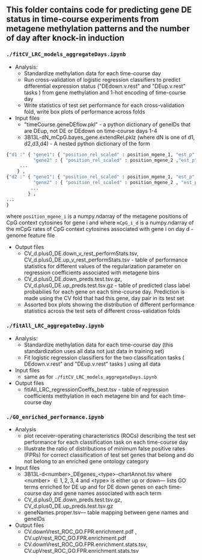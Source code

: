 ## This folder contains code for predicting gene DE status in time-course experiments from metagene methylation patterns and the number of day after knock-in induction

### `./fitCV_LRC_models_aggregateDays.ipynb`
- Analysis: 
	- Standardize methylation data for each time-course day
	- Run cross-validation of logistic regression classifiers to predict differential expression status ("DEdown.v.rest" and "DEup.v.rest" tasks ) from gene methylation and 1-hot encoding of time-course day
	- Write statistics of test set performance for each cross-validation fold, write box plots of performance across folds
- Input files
	- "timeCourse.geneDEflow.pkl" - a python dictionary of geneIDs that are DEup, not DE or DEdown on time-course days 1-4 
	- 3B13L-dN_mCpG.bayes_gene.extendRel.pklz (where dN is one of d1, d2,d3,d4) - A nested python dictionary of the form
```python
{"d1 :" { "gene1": { "position_rel_scaled" : position_mgene_1, "est_p" : mCpG_1_1} , 
          "gene2" : { "position_rel_scaled" : position_mgene_2 ,"est_p" : mCpG_2_1},
	 ...
	} ,
{"d2 :" { "gene1": { "position_rel_scaled" : position_mgene_1, "est_p" : mCpG_1_2 } , 
          "gene2" : { "position_rel_scaled" : position_mgene_2 , "est_p" : mCpG_2_2 },  
         ... 
        } , 
...
}
```
where `position_mgene_i` is a numpy.ndarray of the metagene positions of CpG context cytosines for gene i and where `mCpG_i_d` is a numpy.ndarray of the mCpG rates of CpG context cytosines associated with gene i on day d
	- genome feature file 

- Output files 
	- CV_d.plus0_DE.down_v_rest_performStats.tsv, CV_d.plus0_DE.up_v_rest_performStats.tsv - table of performance statistics for different values of the regularization parameter on regression coefficients associated with metagene bins 
	- CV_d.plus0_DE.down_preds.test.tsv.gz, CV_d.plus0_DE.up_preds.test.tsv.gz  -  table of predicted class label probabilies for each gene on each time-course day. Prediction is made using the CV fold that had this gene, day pair in its test set
	- Assorted box plots showing the distribution of different performance statistics across the test sets of different cross-validation folds


### `./fitAll_LRC_aggregateDay.ipynb`

- Analysis:
	- Standardize methylation data for each time-course day (this standardization uses all data not just data in training set)
	- Fit logistic regression classifiers for the two classification tasks ( DEdown.v.rest" and "DEup.v.rest" tasks ) using all data
- Input files
	- same as for `./fitCV_LRC_models_aggregateDays.ipynb`
- Output files
	- fitlAll_LRC_regressionCoeffs_best.tsv - table of regression coefficients methylation in each metagene bin and for each time-course day

### `./GO_enriched_performance.ipynb`

- Analysis
	- plot receiver-operating characteristics (ROCs) describing the test set performance for each classification task on each time-course day
	- Illustrate the ratio of distributions of minimum false positive rates (FPRs) for correct classification of test set genes that belong and do not belong to an enriched gene ontology category
- Input files
	- 3B13L-d\<number\>\_DEgenes\_\<type\>-chartAnnot.tsv where \<number\> $\in {1,2,3,4}$ and \<type\> is either up or down— lists GO terms enriched for DE up and for DE down genes on each time-course day and gene names associated with each term
	- CV_d.plus0_DE.down_preds.test.tsv.gz, CV_d.plus0_DE.up_preds.test.tsv.gz
	- geneNames.proper.tsv— table mapping between gene names and geneIDs
- Output files
	- CV.downVrest_ROC_GO.FPR.enrichment.pdf , CV.upVrest_ROC_GO.FPR.enrichment.pdf 
	- CV.downVrest_ROC_GO.FPR.enrichment.stats.tsv, CV.upVrest_ROC_GO.FPR.enrichment.stats.tsv


